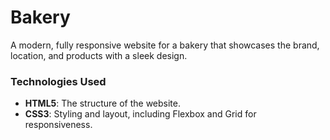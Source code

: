 # Bakery

A modern, fully responsive website for a bakery that showcases the brand, location, and products with a sleek design.

### Technologies Used

- **HTML5**: The structure of the website.
- **CSS3**: Styling and layout, including Flexbox and Grid for responsiveness.
